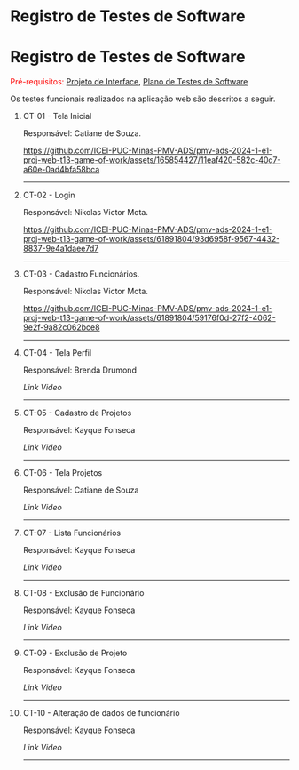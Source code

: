 # Registro de Testes de Software

# Registro de Testes de Software

<span style="color:red">Pré-requisitos: <a href="../documentos/04-Projeto de Interface.md"> Projeto de Interface</a></span>, <a href="../documentos/08-Plano de Testes de Software.md"> Plano de Testes de Software</a>

Os testes funcionais realizados na aplicação web são descritos a seguir.





<ol>
    <li> CT-01 - Tela Inicial
        
  Responsável: Catiane de Souza.

https://github.com/ICEI-PUC-Minas-PMV-ADS/pmv-ads-2024-1-e1-proj-web-t13-game-of-work/assets/165854427/11eaf420-582c-40c7-a60e-0ad4bfa58bca

  </li>
  <hr>
  
  <li> CT-02 - Login

  Responsável: Nikolas Victor Mota.

https://github.com/ICEI-PUC-Minas-PMV-ADS/pmv-ads-2024-1-e1-proj-web-t13-game-of-work/assets/61891804/93d6958f-9567-4432-8837-9e4a1daee7d7

  </li>
  <hr>

  <li> CT-03 - Cadastro Funcionários.

  Responsável: Nikolas Victor Mota.

https://github.com/ICEI-PUC-Minas-PMV-ADS/pmv-ads-2024-1-e1-proj-web-t13-game-of-work/assets/61891804/59176f0d-27f2-4062-9e2f-9a82c062bce8

  </li>
  <hr>
  
  <li> CT-04 - Tela Perfil

  Responsável: Brenda Drumond
  
_Link Video_

  </li>
  <hr>
  
  <li> CT-05 - Cadastro de Projetos

  Responsável: Kayque Fonseca

_Link Video_

  </li>
  <hr>
  
  <li> CT-06 - Tela Projetos

  Responsável: Catiane de Souza

_Link Video_

  </li>
  <hr>
  
  <li> CT-07 - Lista Funcionários

  Responsável: Kayque Fonseca

_Link Video_

  </li>
  <hr>
  
  <li> CT-08 - Exclusão de Funcionário

  Responsável: Kayque Fonseca

_Link Video_

  </li>
  <hr>
  
  <li> CT-09 - Exclusão de Projeto

  Responsável: Kayque Fonseca

_Link Video_

  </li>
  <hr>
  
  <li> CT-10 - Alteração de dados de funcionário

  Responsável: Kayque Fonseca

_Link Video_

  </li>
  <hr>
  
</ol>

